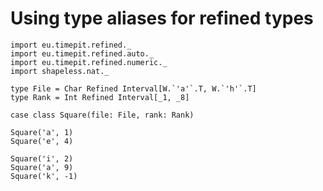 # Using type aliases for refined types

```tut:silent
import eu.timepit.refined._
import eu.timepit.refined.auto._
import eu.timepit.refined.numeric._
import shapeless.nat._
```

```tut
type File = Char Refined Interval[W.`'a'`.T, W.`'h'`.T]
type Rank = Int Refined Interval[_1, _8]

case class Square(file: File, rank: Rank)
```

```tut
Square('a', 1)
Square('e', 4)
```

```tut:nofail
Square('i', 2)
Square('a', 9)
Square('k', -1)
```
